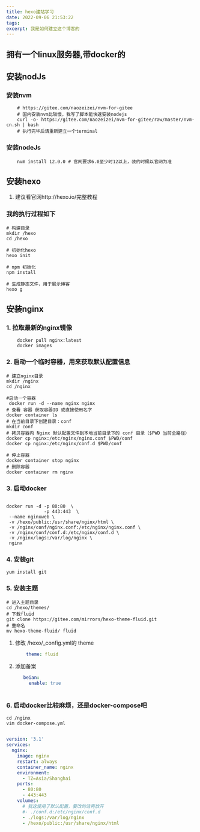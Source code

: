 ```yaml
---
title: hexo建站学习
date: 2022-09-06 21:53:22
tags:
excerpt: 我是如何建立这个博客的
---
```

## 拥有一个linux服务器,带docker的
## 安装nodJs
### 安装nvm
``` shell
    # https://gitee.com/naozeizei/nvm-for-gitee
    # 国内安装nvm比较慢，我写了脚本能快速安装nodejs
    curl -o- https://gitee.com/naozeizei/nvm-for-gitee/raw/master/nvm-cn.sh | bash
    # 执行完毕后请重新建立一个terminal 
```
### 安装nodeJs
``` shell
    nvm install 12.0.0 # 官网要求6.0至少时12以上，装的时候以官网为准
```

## 安装hexo
1. 建议看官网http://hexo.io/完整教程
### 我的执行过程如下
``` shell 
# 构建目录
mkdir /hexo
cd /hexo 

# 初始化hexo
hexo init 

# npm 初始化
npm install 

# 生成静态文件，用于展示博客
hexo g
```

## 安装nginx
### 1. 拉取最新的nginx镜像
``` shell 
    docker pull nginx:latest
    docker images 
```
### 2. 启动一个临时容器，用来获取默认配置信息
``` shell 
# 建立nginx目录
mkdir /nginx
cd /nginx

#启动一个容器
 docker run -d --name nginx nginx
# 查看 容器 获取容器ID 或直接使用名字
docker container ls
# 在当前目录下创建目录：conf 
mkdir conf
# 拷贝容器内 Nginx 默认配置文件到本地当前目录下的 conf 目录（$PWD 当前全路径）
docker cp nginx:/etc/nginx/nginx.conf $PWD/conf
docker cp nginx:/etc/nginx/conf.d $PWD/conf

# 停止容器
docker container stop nginx
# 删除容器
docker container rm nginx

```

### 3. 启动docker
``` shell 

docker run -d -p 80:80  \
              -p 443:443  \
 --name nginxweb \
 -v /hexo/public:/usr/share/nginx/html \
 -v /nginx/conf/nginx.conf:/etc/nginx/nginx.conf \
 -v /nginx/conf/conf.d:/etc/nginx/conf.d \
 -v /nginx/logs:/var/log/nginx \
 nginx

```


### 4. 安装git 
``` shell
yum install git 

```

### 5. 安装主题
``` shell
# 进入主题目录
cd /hexo/themes/
# 下载fluid
git clone https://gitee.com/mirrors/hexo-theme-fluid.git
# 重命名
mv hexo-theme-fluid/ fluid

```
1. 修改 /hexo/_config.yml的 theme
    ``` yml
        theme: fluid
    ```
2. 添加备案
   ``` yml
	  beian:
	    enable: true
	    
   ```

### 6.  启动docker比较麻烦，还是docker-compose吧
``` shell 
cd /nginx
vim docker-compose.yml
```
``` yml 

version: '3.1'
services:
  nginx:
    image: nginx
    restart: always
    container_name: nginx
    environment:
      - TZ=Asia/Shanghai
    ports:
      - 80:80
      - 443:443
    volumes:
      # 我这使用了默认配置，要改的话再放开
      #- ./conf.d:/etc/nginx/conf.d 
      - ./logs:/var/log/nginx
      - /hexo/public:/usr/share/nginx/html

```

